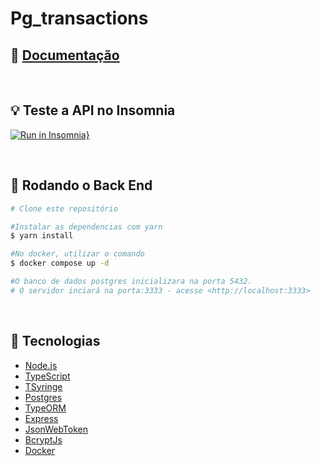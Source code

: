 # Pg_transactions

## :blue_book: [Documentação](https://github.com/gutkedu/ng_transactions/tree/main/docs)

<br>

## :bulb: Teste a API no Insomnia

[![Run in Insomnia}](https://insomnia.rest/images/run.svg)](https://insomnia.rest/run/?label=ng_transactions&uri=https%3A%2F%2Fraw.githubusercontent.com%2Fgutkedu%2Fng_transactions%2Fmain%2F.insomnia%2Fapi_collection.json)

<br>

## 🎲 Rodando o Back End

```bash
# Clone este repositório

#Instalar as dependencias com yarn
$ yarn install

#No docker, utilizar o comando
$ docker compose up -d

#O banco de dados postgres inicializara na porta 5432.
# O servidor inciará na porta:3333 - acesse <http://localhost:3333>
```

<br>

## 🚀 Tecnologias

- [Node.js](https://nodejs.org/en/)
- [TypeScript](https://www.typescriptlang.org/)
- [TSyringe](https://github.com/microsoft/tsyringe)
- [Postgres](https://www.postgresql.org/)
- [TypeORM](https://typeorm.io/#/)
- [Express](https://expressjs.com/)
- [JsonWebToken](https://jwt.io/)
- [BcryptJs](https://www.npmjs.com/package/bcryptjs)
- [Docker](https://www.docker.com/)





